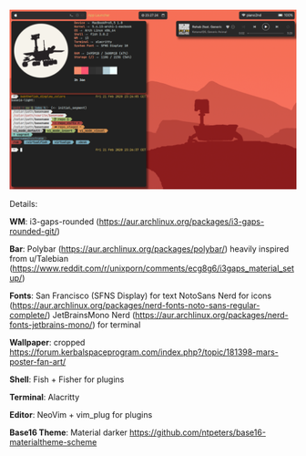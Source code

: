 #

![Screenshot preview](https://github.com/parmigggiana/basidot/blob/master/Screenshot.png)


Details: 

**WM**: i3-gaps-rounded (https://aur.archlinux.org/packages/i3-gaps-rounded-git/)

**Bar**: Polybar (https://aur.archlinux.org/packages/polybar/)
				heavily inspired from u/Talebian (https://www.reddit.com/r/unixporn/comments/ecg8g6/i3gaps_material_setup/)

**Fonts**: San Francisco (SFNS Display) for text 
					 NotoSans Nerd for icons (https://aur.archlinux.org/packages/nerd-fonts-noto-sans-regular-complete/)
					JetBrainsMono Nerd (https://aur.archlinux.org/packages/nerd-fonts-jetbrains-mono/) for terminal

**Wallpaper**: cropped https://forum.kerbalspaceprogram.com/index.php?/topic/181398-mars-poster-fan-art/ 

**Shell**: Fish + Fisher for plugins

**Terminal**: Alacritty

**Editor**: NeoVim + vim_plug for plugins

**Base16 Theme**: Material darker https://github.com/ntpeters/base16-materialtheme-scheme
